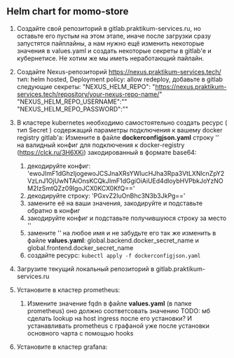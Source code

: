 ## Helm chart for momo-store
1. Создайте свой репозиторий в gitlab.praktikum-services.ru, но оставьте его пустым на этом этапе, иначе после загрузки сразу запустятся пайплайны, а нам нужно ещё изменить некоторые значения в values.yaml и создать некоторые секреты в gitlab'e и кубернетисе. Не хотим же мы иметь неработающий пайлайн.

2. Создайте Nexus-репозиторий https://nexus.praktikum-services.tech/ тип: helm hosted, Deployment policy: allow redeploy, добавьте в gitlab следующие секреты:
"NEXUS_HELM_REPO": "https://nexus.praktikum-services.tech/repository/your-nexus-repo-name/"
"NEXUS_HELM_REPO_USERNAME":""
"NEXUS_HELM_REPO_PASSWORD":""

3. В кластере kubernetes необходимо самостоятельно создать ресурс ( тип Secret ) содержащий параметры подключения к вашему docker registry gitlab'a:
Измените в файле __dockerconfigjson.yaml__ строку '<base64 encoded docker secret>' на валидный конфиг для подключения к docker-registry (https://clck.ru/3H6XKi) закодированный в формате base64: 
	1) декодируйте конфиг: 'ewoJImF1dGhzIjogewoJCSJnaXRsYWIucHJha3Rpa3VtLXNlcnZpY2VzLnJ1OjUwNTAiOnsKCQkJImF1dGgiOiAiUEd4dloybHVPbkJoYzNOM2IzSmtQZz09IgoJCX0KCX0KfQ==' 
	2) декодируйте строку: 'PGxvZ2luOnBhc3N3b3JkPg==' 
	3) замените её на ваши значения, закодируйте и подставьте обратно в конфиг 
	4) закодируйте конфиг и подставьте получившуюся строку за  место '<base64 encoded docker secret>' 
	5) замените '<secret-name>' на любое имя и не забудьте его так же изменить в файле __values.yaml__: global.backend.docker_secret_name и global.frontend.docker_secret_name 
	6) создайте ресурс: `kubectl apply -f dockerconfigjson.yaml`

4. Загрузите текущий локальный репозиторий в gitlab.praktikum-services.ru

5. Установите в кластер prometheus:
	1) Измените значение fqdn в файле __values.yaml__  (в папке prometheus) оно должно соответсовать значению TODO: мб сделать lookup на host ingress после его установки? И устанавливать prometheus с графаной уже после установки основного чарта с помощью hooks

6. Установите в кластер grafana:

